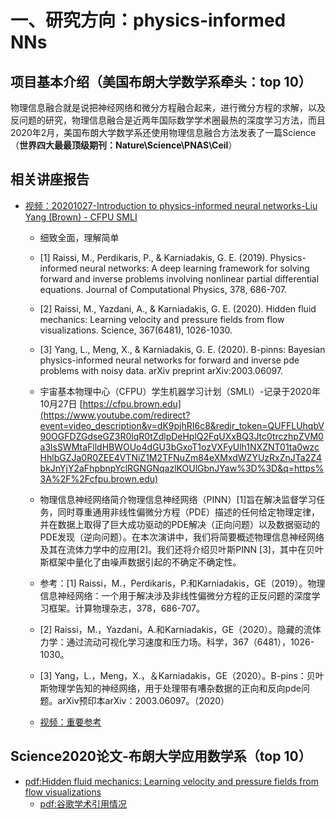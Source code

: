 # 一、研究方向：physics-informed NNs

## 项目基本介绍（**美国布朗大学数学系牵头：top 10**）

物理信息融合就是说把神经网络和微分方程融合起来，进行微分方程的求解，以及反问题的研究，物理信息融合是近两年国际数学学术圈最热的深度学习方法，而且2020年2月，美国布朗大学数学系还使用物理信息融合方法发表了一篇Science（**世界四大最最顶级期刊：Nature\Science\PNAS\Ceil**）

##  相关讲座报告

- [视频：20201027-Introduction to physics-informed neural networks-Liu Yang (Brown) - CFPU SMLI](https://www.youtube.com/watch?v=dK9pjhRI6c8)

  - 细致全面，理解简单

  - [1] Raissi, M., Perdikaris, P., & Karniadakis, G. E. (2019). Physics-informed neural networks: A deep learning framework for solving forward and inverse problems involving nonlinear partial differential equations. Journal of Computational Physics, 378, 686-707. 
  - [2] Raissi, M., Yazdani, A., & Karniadakis, G. E. (2020). Hidden fluid mechanics: Learning velocity and pressure fields from flow visualizations. Science, 367(6481), 1026-1030. 
  - [3] Yang, L., Meng, X., & Karniadakis, G. E. (2020). B-pinns: Bayesian physics-informed neural networks for forward and inverse pde problems with noisy data. arXiv preprint arXiv:2003.06097.
  - 宇宙基本物理中心（CFPU）学生机器学习计划（SMLI）-记录于2020年10月27日 [https://cfpu.brown.edu](https://www.youtube.com/redirect?event=video_description&v=dK9pjhRI6c8&redir_token=QUFFLUhqbV90OGFDZGdseGZ3R0lqR0tZdlpDeHplQ2FqUXxBQ3Jtc0trczhpZVM0a3lsSWMtaFlldHBWOUo4dGU3bGxoT1ozVXFyUlh1NXZNT01ta0wzcHhlbGZJa0R0ZEE4VTNiZ1M2TFNuZm84eXMxdWZYUzRxZnJTa2Z4bkJnYjY2aFhpbnpYclRGNGNqazlKOUlGbnJYaw%3D%3D&q=https%3A%2F%2Fcfpu.brown.edu) 
  - 物理信息神经网络简介物理信息神经网络（PINN）[1]旨在解决监督学习任务，同时尊重通用非线性偏微分方程（PDE）描述的任何给定物理定律，并在数据上取得了巨大成功驱动的PDE解决（正向问题）以及数据驱动的PDE发现（逆向问题）。在本次演讲中，我们将简要概述物理信息神经网络及其在流体力学中的应用[2]。我们还将介绍贝叶斯PINN [3]，其中在贝叶斯框架中量化了由噪声数据引起的不确定不确定性。
  - 参考：[1] Raissi，M.，Perdikaris，P.和Karniadakis，GE（2019）。物理信息神经网络：一个用于解决涉及非线性偏微分方程的正反问题的深度学习框架。计算物理杂志，378，686-707。
  - [2] Raissi，M.，Yazdani，A.和Karniadakis，GE（2020）。隐藏的流体力学：通过流动可视化学习速度和压力场。科学，367（6481），1026-1030。
  - [3] Yang，L.，Meng，X.，＆Karniadakis，GE（2020）。B-pins：贝叶斯物理学告知的神经网络，用于处理带有嘈杂数据的正向和反向pde问题。arXiv预印本arXiv：2003.06097。（2020）

  - [视频：重要参考](https://www.youtube.com/results?search_query=physics+informed)
  
  

##  Science2020论文-布朗大学应用数学系（top 10）

- [pdf:Hidden fluid mechanics: Learning velocity and pressure fields
from flow visualizations](https://www.ncbi.nlm.nih.gov/pmc/articles/PMC7219083/pdf/nihms-1581226.pdf)
  - [pdf:谷歌学术引用情况](https://scholar.google.com/scholar?hl=zh-CN&as_sdt=0%2C5&q=Hidden+fluid+mechanics%3A+Learning+velocity+and+pressure+fields+from+flow+visualizations.+Science&btnG=&lr=)

